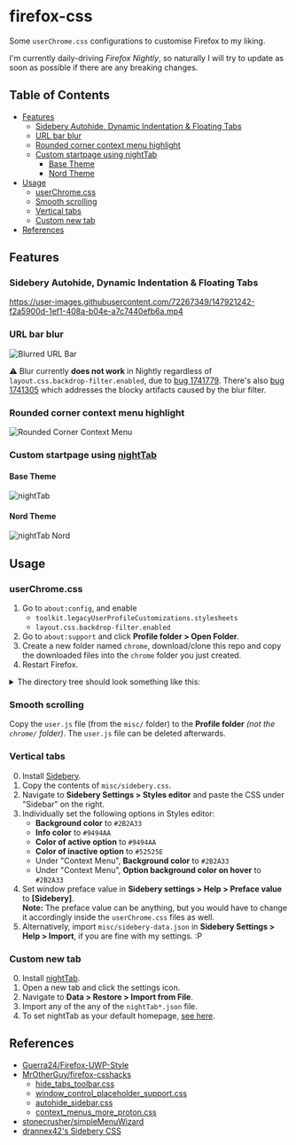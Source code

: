 # firefox-css <!-- omit in toc -->

Some `userChrome.css` configurations to customise Firefox to my liking.

I'm currently daily-driving *Firefox Nightly*, so naturally I will try to
update as soon as possible if there are any breaking changes.

## Table of Contents <!-- omit in toc -->

- [Features](#features)
  - [Sidebery Autohide, Dynamic Indentation & Floating Tabs](#sidebery-autohide-dynamic-indentation--floating-tabs)
  - [URL bar blur](#url-bar-blur)
  - [Rounded corner context menu highlight](#rounded-corner-context-menu-highlight)
  - [Custom startpage using nightTab](#custom-startpage-using-nighttab)
    - [Base Theme](#base-theme)
    - [Nord Theme](#nord-theme)
- [Usage](#usage)
  - [userChrome.css](#userchromecss)
  - [Smooth scrolling](#smooth-scrolling)
  - [Vertical tabs](#vertical-tabs)
  - [Custom new tab](#custom-new-tab)
- [References](#references)

## Features

### Sidebery Autohide, Dynamic Indentation & Floating Tabs

<https://user-images.githubusercontent.com/72267349/147921242-f2a5900d-1ef1-408a-b04e-a7c7440efb6a.mp4>

### URL bar blur

![Blurred URL Bar](https://i.imgur.com/s5036st.png)

⚠️ Blur currently **does not work** in Nightly regardless of `layout.css.backdrop-filter.enabled`,
due to [bug 1741779](https://bugzilla.mozilla.org/show_bug.cgi?id=1741779).
There's also [bug 1741305](https://bugzilla.mozilla.org/show_bug.cgi?id=1741305)
which addresses the blocky artifacts caused by the blur filter.

### Rounded corner context menu highlight

![Rounded Corner Context Menu](https://user-images.githubusercontent.com/72267349/154794069-1ecf9605-c22c-4b83-bea0-593d1ffa7cf4.png)

### Custom startpage using [nightTab](https://github.com/zombieFox/nightTab)

#### Base Theme

![nightTab](https://user-images.githubusercontent.com/72267349/147921209-55f18032-af83-4db2-9c7c-51c977096d27.jpg)

#### Nord Theme

![nightTab Nord](https://user-images.githubusercontent.com/72267349/147921152-0839d947-02c9-4b5c-a70c-5aafad09352b.jpg)

## Usage

### userChrome.css

1. Go to `about:config`, and enable
   - `toolkit.legacyUserProfileCustomizations.stylesheets`
   - `layout.css.backdrop-filter.enabled`
2. Go to `about:support` and click **Profile folder > Open Folder**.
3. Create a new folder named `chrome`, download/clone this repo and copy the
   downloaded files into the `chrome` folder you just created.
4. Restart Firefox.

<details>
<summary>The directory tree should look something like this:</summary>

```css
<your profile folder>
│   user.js
└── chrome/
    │   userChrome.css
    │   noise-512x512.png
    │
    └── components/
            autohide_sidebar.css
            hide_tabs_toolbar.css
            rounded_corner_context_menu.css
            windows_controls_placeholder.css
```

</details>

### Smooth scrolling

Copy the `user.js` file (from the `misc/` folder) to the **Profile folder**
*(not the `chrome/` folder)*. The `user.js` file can be deleted afterwards.

### Vertical tabs

0. Install [Sidebery](https://addons.mozilla.org/firefox/addon/sidebery/).
1. Copy the contents of `misc/sidebery.css`.
2. Navigate to **Sidebery Settings > Styles editor** and paste the CSS under
   "Sidebar" on the right.
3. Individually set the following options in Styles editor:
   - **Background color** to `#2B2A33`
   - **Info color** to `#9494AA`
   - **Color of active option** to `#9494AA`
   - **Color of inactive option** to `#52525E`
   - Under "Context Menu", **Background color** to `#2B2A33`
   - Under "Context Menu", **Option background color on hover** to `#2B2A33`
4. Set window preface value in **Sidebery settings > Help > Preface value**
   to **[Sidebery]**.\
   **Note:** The preface value can be anything, but you would have to change it
   accordingly inside the `userChrome.css` files as well.
5. Alternatively, import `misc/sidebery-data.json` in **Sidebery Settings > Help > Import**,
   if you are fine with my settings. :P

### Custom new tab

0. Install [nightTab](https://addons.mozilla.org/firefox/addon/nighttab/).
1. Open a new tab and click the settings icon.
2. Navigate to **Data > Restore > Import from File**.
3. Import any of the any of the `nightTab*.json` file.
4. To set nightTab as your default homepage, [see here](https://github.com/zombieFox/nightTab/wiki/Setting-nightTab-as-your-Firefox-homepage).

## References

- [Guerra24/Firefox-UWP-Style](https://github.com/Guerra24/Firefox-UWP-Style)
- [MrOtherGuy/firefox-csshacks](https://github.com/MrOtherGuy/firefox-csshacks)
  - [hide_tabs_toolbar.css](https://github.com/MrOtherGuy/firefox-csshacks/blob/master/chrome/hide_tabs_toolbar.css)
  - [window_control_placeholder_support.css](https://github.com/MrOtherGuy/firefox-csshacks/blob/master/chrome/window_control_placeholder_support.css)
  - [autohide_sidebar.css](https://github.com/MrOtherGuy/firefox-csshacks/blob/master/chrome/autohide_sidebar.css)
  - [context_menus_more_proton.css](https://github.com/MrOtherGuy/firefox-csshacks/blob/master/chrome/context_menus_more_proton.css)
- [stonecrusher/simpleMenuWizard](https://github.com/stonecrusher/simpleMenuWizard)
- [drannex42's Sidebery CSS](https://github.com/drannex42/FirefoxSidebar)
